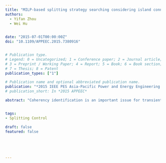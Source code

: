 ```yaml
---
title: "MILP-based splitting strategy searching considering island connectivity and voltage stability margin"
authors:
  - Yifan Zhou
  - Wei Hu
 

date: "2015-07-01T00:00:00Z"
doi: "10.1109/APPEEC.2015.7380916"


# Publication type.
# Legend: 0 = Uncategorized; 1 = Conference paper; 2 = Journal article;
# 3 = Preprint / Working Paper; 4 = Report; 5 = Book; 6 = Book section;
# 7 = Thesis; 8 = Patent
publication_types: ["1"]

# Publication name and optional abbreviated publication name.
publication: "*2015 IEEE PES Asia-Pacific Power and Energy Engineering Conference*"
# publication_short: In *2015 APPEEC*

abstract: "Coherency identification is an important issue for transient stability analysis. In this paper, a coherency feature extraction method is proposed based on DFT-based continuous wavelet transform (CWT). By analyzing several typical situations of power angle swing (including incremental oscillated, damping oscillated and swing apart) using DFT-based CWT, it is illustrated that the scale and energy percentage of main components of the original signal can reveal the similarity and difference between power angle curves of the generators. Thus transient process of power angle can be described by a few indexes instead of a series of temporal data. Finally, case study in New England 10-machine 39-bus system indicates that the proposed coherency feature is valid for coherency identification in different fault cases."


tags:
- Splitting Control

draft: false
featured: false





---
```




